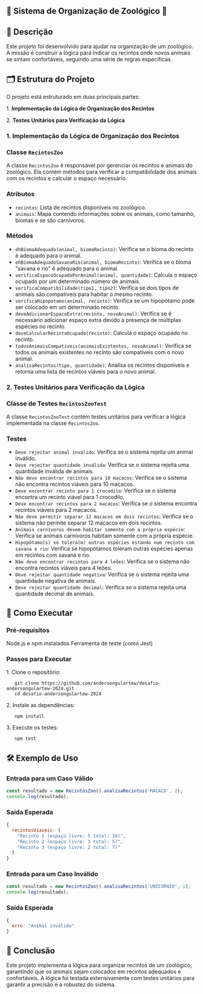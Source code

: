 ## 🦁 Sistema de Organização de Zoológico 🐒

## 📜 Descrição

Este projeto foi desenvolvido para ajudar na organização de um zoológico. A missão é construir a lógica para indicar os recintos onde novos animais se sintam confortáveis, seguindo uma série de regras específicas.

## 🗂️ Estrutura do Projeto

O projeto está estruturado em duas principais partes:

1\. **Implementação da Lógica de Organização dos Recintos**

2\. **Testes Unitários para Verificação da Lógica**

### 1\. Implementação da Lógica de Organização dos Recintos

### Classe `RecintosZoo`

A classe `RecintosZoo` é responsável por gerenciar os recintos e animais do zoológico. Ela contém métodos para verificar a compatibilidade dos animais com os recintos e calcular o espaço necessário.

### Atributos

*   `recintos`: Lista de recintos disponíveis no zoológico.
*   `animais`: Mapa contendo informações sobre os animais, como tamanho, biomas e se são carnívoros.

### Métodos

*   `ehBiomaAdequado(animal, biomaRecinto)`: Verifica se o bioma do recinto é adequado para o animal.
*   `ehBiomaAdequadoSavanaRio(animal, biomaRecinto)`: Verifica se o bioma "savana e rio" é adequado para o animal.
*   `verificaEspacoOcupadoPorAnimal(animal, quantidade)`: Calcula o espaço ocupado por um determinado número de animais.
*   `verificaCompatibilidade(tipo1, tipo2)`: Verifica se dois tipos de animais são compatíveis para habitar o mesmo recinto.
*   `verificaHipopotamo(animal, recinto)`: Verifica se um hipopótamo pode ser colocado em um determinado recinto.
*   `deveAdicionarEspacoExtra(recinto, novoAnimal)`: Verifica se é necessário adicionar espaço extra devido à presença de múltiplas espécies no recinto.
*   `deveCalcularRecintoOcupado(recinto)`: Calcula o espaço ocupado no recinto.
*   `todosAnimaisCompativeis(animaisExistentes, novoAnimal)`: Verifica se todos os animais existentes no recinto são compatíveis com o novo animal.
*   `analisaRecintos(tipo, quantidade)`: Analisa os recintos disponíveis e retorna uma lista de recintos viáveis para o novo animal.

### 2\. Testes Unitários para Verificação da Lógica

### Classe de Testes `RecintosZooTest`

A classe `RecintosZooTest` contém testes unitários para verificar a lógica implementada na classe `RecintosZoo`.

### Testes

*   `Deve rejeitar animal inválido`: Verifica se o sistema rejeita um animal inválido.
*   `Deve rejeitar quantidade inválida`: Verifica se o sistema rejeita uma quantidade inválida de animais.
*   `Não deve encontrar recintos para 10 macacos`: Verifica se o sistema não encontra recintos viáveis para 10 macacos.
*   `Deve encontrar recinto para 1 crocodilo`: Verifica se o sistema encontra um recinto viável para 1 crocodilo.
*   `Deve encontrar recintos para 2 macacos`: Verifica se o sistema encontra recintos viáveis para 2 macacos.
*   `Não deve permitir separar 12 macacos em dois recintos`: Verifica se o sistema não permite separar 12 macacos em dois recintos.
*   `Animais carnívoros devem habitar somente com a própria espécie`: Verifica se animais carnívoros habitam somente com a própria espécie.
*   `Hipopótamo(s) só tolera(m) outras espécies estando num recinto com savana e rio`: Verifica se hipopótamos toleram outras espécies apenas em recintos com savana e rio.
*   `Não deve encontrar recintos para 4 leões`: Verifica se o sistema não encontra recintos viáveis para 4 leões.
*   `Deve rejeitar quantidade negativa`: Verifica se o sistema rejeita uma quantidade negativa de animais.
*   `Deve rejeitar quantidade decimal`: Verifica se o sistema rejeita uma quantidade decimal de animais.

## 🚀 Como Executar

### Pré-requisitos

Node.js e npm instalados Ferramenta de teste (como Jest)

### Passos para Executar

1\. Clone o repositório:   

```plaintext
   git clone https://github.com/andersongulartew/desafio-andersongulartew-2024.git
   cd desafio-andersongulartew-2024
```

2\. Instale as dependências:   

```plaintext
   npm install
```

3\. Execute os testes:   

```plaintext
   npm test
```

## 🛠️ Exemplo de Uso

### Entrada para um Caso Válido

```javascript
const resultado = new RecintosZoo().analisaRecintos('MACACO', 2);
console.log(resultado);
```

### Saída Esperada

```javascript
{
  recintosViaveis: [
    "Recinto 1 (espaço livre: 5 total: 10)",
    "Recinto 2 (espaço livre: 3 total: 5)",
    "Recinto 3 (espaço livre: 2 total: 7)"
  ]
}
```

### Entrada para um Caso Inválido

```javascript
const resultado = new RecintosZoo().analisaRecintos('UNICORNIO', 1);
console.log(resultado);
```

### Saída Esperada

```javascript
{
  erro: "Animal inválido"
}
```

## 📝 Conclusão

Este projeto implementa a lógica para organizar recintos de um zoológico, garantindo que os animais sejam colocados em recintos adequados e confortáveis. A lógica foi testada extensivamente com testes unitários para garantir a precisão e a robustez do sistema.